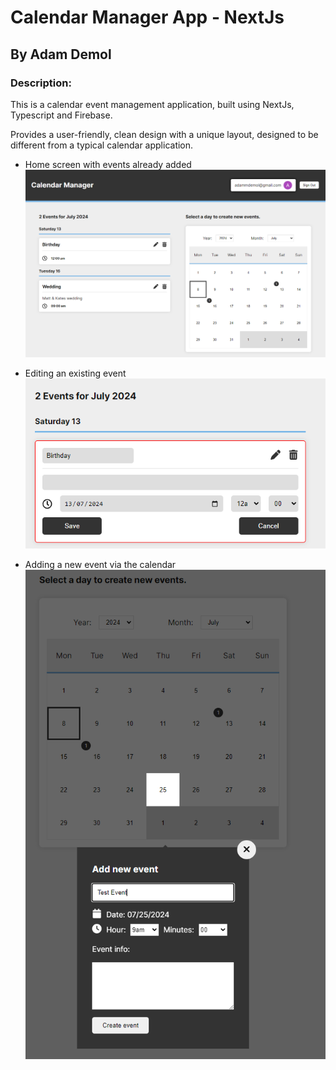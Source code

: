 # Calendar Manager App - NextJs

## By Adam Demol

### Description:
This is a calendar event management application, built using NextJs, Typescript and Firebase. 

Provides a user-friendly, clean design with a unique layout, designed to be different from a typical calendar application.

- Home screen with events already added
![App Preview 1](https://github.com/adamdgit/firebase-calendar/blob/master/app/images/1.png)

- Editing an existing event
![App Preview 2](https://github.com/adamdgit/firebase-calendar/blob/master/app/images/2.png)

- Adding a new event via the calendar
![App Preview 3](https://github.com/adamdgit/firebase-calendar/blob/master/app/images/3.png)

